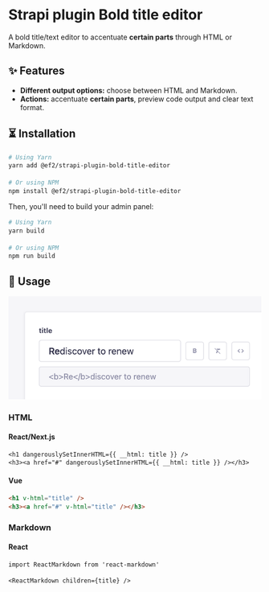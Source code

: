 # Strapi plugin Bold title editor

A bold title/text editor to accentuate **certain parts** through HTML or Markdown.

## ✨ Features
* **Different output options:** choose between HTML and Markdown.
* **Actions:** accentuate **certain parts**, preview code output and clear text format.

## ⏳ Installation

```sh
# Using Yarn
yarn add @ef2/strapi-plugin-bold-title-editor

# Or using NPM
npm install @ef2/strapi-plugin-bold-title-editor
```

Then, you'll need to build your admin panel:

```sh
# Using Yarn
yarn build

# Or using NPM
npm run build
```

## 🎉 Usage

![bold title editor screenshot](./bold-title-editor.png)

### HTML
#### React/Next.js

```tsx
<h1 dangerouslySetInnerHTML={{ __html: title }} />
<h3><a href="#" dangerouslySetInnerHTML={{ __html: title }} /></h3>
```

#### Vue
```html
<h1 v-html="title" />
<h3><a href="#" v-html="title" /></h3>
```

### Markdown
#### React

```tsx
import ReactMarkdown from 'react-markdown'

<ReactMarkdown children={title} />
```